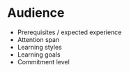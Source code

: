 # Audience

* Prerequisites / expected experience
* Attention span
* Learning styles
* Learning goals
* Commitment level
